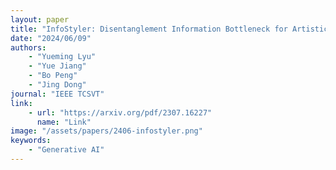 ```yaml
---
layout: paper
title: "InfoStyler: Disentanglement Information Bottleneck for Artistic Style Transfer"
date: "2024/06/09"
authors: 
    - "Yueming Lyu"
    - "Yue Jiang"
    - "Bo Peng"
    - "Jing Dong"
journal: "IEEE TCSVT"
link:
    - url: "https://arxiv.org/pdf/2307.16227"
      name: "Link"
image: "/assets/papers/2406-infostyler.png"
keywords:
    - "Generative AI"
---
```


<!-- 
Speech Technology  
Generative AI 
Multimodal AI  
Embodied Intelligence 
AI Safety  
Medical AI 
Data Intelligence-->